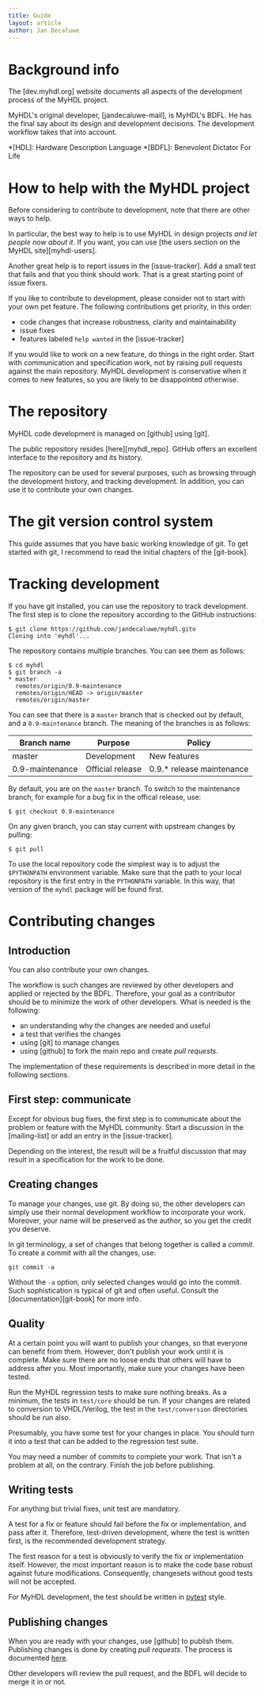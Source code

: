 ```yaml
---
title: Guide
layout: article
author: Jan Decaluwe
---
```


Background info
===============

The [dev.myhdl.org] website documents all aspects of the development
process of the MyHDL project. 

MyHDL's original developer, [jandecaluwe-mail], is MyHDL's BDFL. He has the
final say about its design and development decisions.  The development workflow
takes that into account.

*[HDL]: Hardware Description Language 
*[BDFL]: Benevolent Dictator For Life

How to help with the MyHDL project
==================================

Before considering to contribute to development, note that there are other ways
to help.

In particular, the best way to help is to use MyHDL in design projects *and let
people now about it*. If you want, you can use 
[the users section on the MyHDL site][myhdl-users].

Another great help is to report issues in the [issue-tracker].  Add a small
test that fails and that you think should work.  That is a great starting point
of issue fixers.

If you like to contribute to development, please consider not to start with
your own pet feature. The following contributions get priority, in this order:

* code changes that increase robustness, clarity and maintainability 
* issue fixes 
* features labeled `help wanted` in the [issue-tracker]   

If you would like to work on a new feature, do things in the right order.
Start with communication and specification work, not by raising pull requests
against the main repository. MyHDL development is conservative when it comes to
new features, so you are likely to be disappointed otherwise.

The repository
==============

MyHDL code development is managed on [github] using [git].

The public repository resides [here][myhdl_repo].  GitHub offers an excellent
interface to the repository and its history. 

The repository can be used for several purposes, such as browsing through the
development history, and tracking development. In addition, you can use it to
contribute your own changes.  

The git version control system
==============================

This guide assumes that you have basic working knowledge of git.
To get started with git, I recommend to read the initial
chapters of the [git-book].

Tracking development
====================

If you have git installed, you can use the repository to track development.
The first step is to clone the repository according to the GitHub instructions:

```
$ git clone https://github.com/jandecaluwe/myhdl.gito
Cloning into 'myhdl'...
```

The repository contains multiple branches. You can see them as follows:

```
$ cd myhdl
$ git branch -a
* master
  remotes/origin/0.9-maintenance
  remotes/origin/HEAD -> origin/master
  remotes/origin/master
```   

You can see that there is a `master` branch that is checked out by
default, and a `0.9-maintenance` branch. The meaning of the
branches is as follows: 

Branch name       |  Purpose          | Policy                                                       
------------------|-------------------|---------------------------
 master           |  Development      | New features 
 0.9-maintenance  |  Official release | 0.9.* release maintenance 

By default, you are on the `master` branch. To switch to the maintenance
branch, for example for a bug fix in the offical release, use:

```
$ git checkout 0.9-maintenance
```

On any given branch, you can stay current with upstream changes
by pulling:

```
$ git pull 
```

To use the local repository code the simplest way is to adjust the
`$PYTHONPATH` environment variable. Make sure that the path to your local
repository is the first entry in the `PYTHONPATH` variable. In this way, that
version of the `myhdl` package will be found first.

Contributing changes 
====================

Introduction
------------

You can also contribute your own changes. 

The workflow is such changes are reviewed by other developers and applied or
rejected by the BDFL. Therefore, your goal as a contributor should be to
minimize the work of other developers. What is needed is the following:

* an understanding why the changes are needed and useful
* a test that verifies the changes
* using [git] to manage changes
* using [github] to fork the main repo and create *pull requests*.

The implementation of these requirements is described in more detail in the
following sections.

First step: communicate 
-----------------------

Except for obvious bug fixes, the first step is to communicate about the
problem or feature with the MyHDL community.  Start a discussion in the
[mailing-list] or add an entry in the [issue-tracker].

Depending on the interest, the result will be a fruitful discussion that may
result in a specification for the work to be done.

Creating changes
----------------

To manage your changes, use git. By doing so, the other developers can simply
use their normal development workflow to incorporate your work.  Moreover, your
name will be preserved as the author, so you get the credit you deserve.

In git terminology, a set of changes that belong together is called a *commit*.
To create a commit with all the changes, use: 

```
git commit -a
```

Without the `-a` option, only selected changes would go into the commit.
Such sophistication is typical of git and often useful. Consult the
[documentation][git-book] for more info.

Quality
-------

At a certain point you will want to publish your changes, so that everyone can
benefit from them. However, don't publish your work until it is complete.  Make
sure there are no loose ends that others will have to address after you.  Most
importantly, make sure your changes have been tested.

Run the MyHDL regression tests to make sure nothing breaks.  As a minimum, the
tests in `test/core` should be run. If your changes are related to conversion
to VHDL/Verilog, the test in the `test/conversion` directories should be run
also.

Presumably, you have some test for your changes in place.  You should turn it
into a test that can be added to the regression test suite.

You may need a number of commits to complete your work. That isn't a problem at
all, on the contrary. Finish the job before publishing. 

Writing tests
-------------

For anything but trivial fixes, unit test are mandatory.

A test for a fix or feature should fail before the fix or implementation, and
pass after it. Therefore, test-driven development, where the test is written
first, is the recommended development strategy.

The first reason for a test is obviously to verify the fix or implementation
itself. However, the most important reason is to make the code base robust
against future modifications. Consequently, changesets without good tests will
not be accepted.

For MyHDL development, the test should be written in [pytest][1] style.

[1]: http://pytest.org

Publishing changes
-------------------

When you are ready with your changes, use  [github] to publish them.
Publishing changes is done by creating *pull requests*. The process is
documented [here](https://help.github.com/articles/using-pull-requests/).

Other developers will review the pull request, and the BDFL will decide to
merge it in or not.

